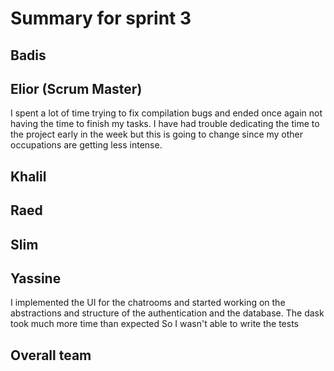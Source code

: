 # Summary for sprint 3

## Badis


## Elior  (Scrum Master)

I spent a lot of time trying to fix compilation bugs and ended once again not having the time to finish my tasks.
I have had trouble dedicating the time to the project early in the week but this is going to change since my other occupations are getting less intense.


## Khalil


## Raed


## Slim


## Yassine
I implemented the UI for the chatrooms and started working on the abstractions and structure of the authentication and the database. The dask took much more time than expected So I wasn't able to write the tests


## Overall team

